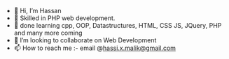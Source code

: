 - 👋 Hi, I’m Hassan
- 👀 Skilled in PHP web development. 
- 🌱 done learning cpp, OOP, Datastructures, HTML, CSS JS, JQuery, PHP and many more coming
- 💞️ I’m looking to collaborate on Web Development
- 📫 How to reach me :- email @hassi.x.malik@gmail.com

<!---
hassixmalik/hassixmalik is a ✨ special ✨ repository because its `README.md` (this file) appears on your GitHub profile.
You can click the Preview link to take a look at your changes.
--->
